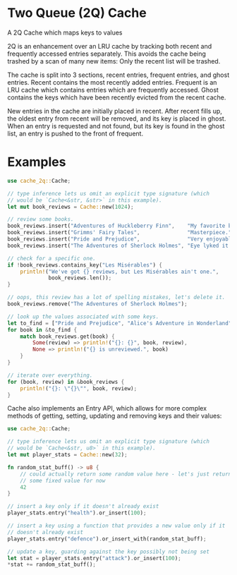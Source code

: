# Two Queue (2Q) Cache

A 2Q Cache which maps keys to values

2Q is an enhancement over an LRU cache by tracking both recent and frequently accessed entries
separately. This avoids the cache being trashed by a scan of many new items: Only the recent
list will be trashed.

The cache is split into 3 sections, recent entries, frequent entries, and ghost entries.
Recent contains the most recently added entries.
Frequent is an LRU cache which contains entries which are frequently accessed.
Ghost contains the keys which have been recently evicted from the recent cache.

New entries in the cache are initially placed in recent.
After recent fills up, the oldest entry from recent will be removed, and its key is placed in
ghost. When an entry is requested and not found, but its key is found in the ghost list,
an entry is pushed to the front of frequent.

# Examples

```rust
use cache_2q::Cache;

// type inference lets us omit an explicit type signature (which
// would be `Cache<&str, &str>` in this example).
let mut book_reviews = Cache::new(1024);

// review some books.
book_reviews.insert("Adventures of Huckleberry Finn",    "My favorite book.");
book_reviews.insert("Grimms' Fairy Tales",               "Masterpiece.");
book_reviews.insert("Pride and Prejudice",               "Very enjoyable.");
book_reviews.insert("The Adventures of Sherlock Holmes", "Eye lyked it alot.");

// check for a specific one.
if !book_reviews.contains_key("Les Misérables") {
    println!("We've got {} reviews, but Les Misérables ain't one.",
             book_reviews.len());
}

// oops, this review has a lot of spelling mistakes, let's delete it.
book_reviews.remove("The Adventures of Sherlock Holmes");

// look up the values associated with some keys.
let to_find = ["Pride and Prejudice", "Alice's Adventure in Wonderland"];
for book in &to_find {
    match book_reviews.get(book) {
        Some(review) => println!("{}: {}", book, review),
        None => println!("{} is unreviewed.", book)
    }
}

// iterate over everything.
for (book, review) in &book_reviews {
    println!("{}: \"{}\"", book, review);
}
```

Cache also implements an Entry API, which allows for more complex methods of getting,
setting, updating and removing keys and their values:

```rust
use cache_2q::Cache;

// type inference lets us omit an explicit type signature (which
// would be `Cache<&str, u8>` in this example).
let mut player_stats = Cache::new(32);

fn random_stat_buff() -> u8 {
    // could actually return some random value here - let's just return
    // some fixed value for now
    42
}

// insert a key only if it doesn't already exist
player_stats.entry("health").or_insert(100);

// insert a key using a function that provides a new value only if it
// doesn't already exist
player_stats.entry("defence").or_insert_with(random_stat_buff);

// update a key, guarding against the key possibly not being set
let stat = player_stats.entry("attack").or_insert(100);
*stat += random_stat_buff();
```
